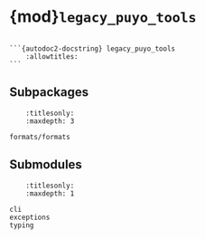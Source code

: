 # {mod}`legacy_puyo_tools`

````{module} legacy_puyo_tools

```{autodoc2-docstring} legacy_puyo_tools
    :allowtitles:
```
````

## Subpackages

```{toctree}
    :titlesonly:
    :maxdepth: 3

formats/formats
```

## Submodules

```{toctree}
    :titlesonly:
    :maxdepth: 1

cli
exceptions
typing
```
